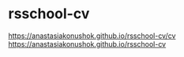 # rsschool-cv

https://anastasiakonushok.github.io/rsschool-cv/cv
https://anastasiakonushok.github.io/rsschool-cv
